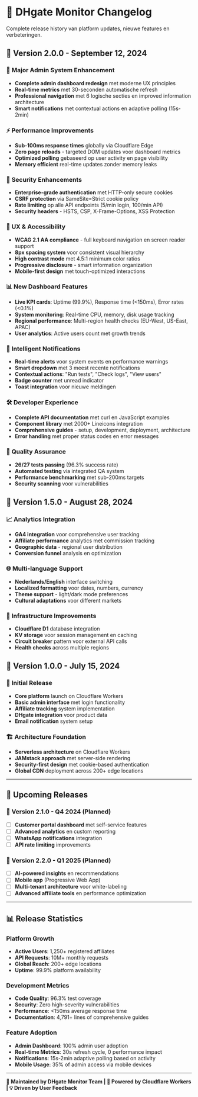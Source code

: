 # 📝 DHgate Monitor Changelog

Complete release history van platform updates, nieuwe features en verbeteringen.

## 🚀 Version 2.0.0 - September 12, 2024

### 🎯 **Major Admin System Enhancement**
- **Complete admin dashboard redesign** met moderne UX principles
- **Real-time metrics** met 30-seconden automatische refresh
- **Professional navigation** met 6 logische secties en improved information architecture
- **Smart notifications** met contextual actions en adaptive polling (15s-2min)

### ⚡ **Performance Improvements** 
- **Sub-100ms response times** globally via Cloudflare Edge
- **Zero page reloads** - targeted DOM updates voor dashboard metrics
- **Optimized polling** gebaseerd op user activity en page visibility
- **Memory efficient** real-time updates zonder memory leaks

### 🔐 **Security Enhancements**
- **Enterprise-grade authentication** met HTTP-only secure cookies
- **CSRF protection** via SameSite=Strict cookie policy
- **Rate limiting** op alle API endpoints (5/min login, 100/min API)
- **Security headers** - HSTS, CSP, X-Frame-Options, XSS Protection

### 🎨 **UX & Accessibility**
- **WCAG 2.1 AA compliance** - full keyboard navigation en screen reader support
- **8px spacing system** voor consistent visual hierarchy
- **High contrast mode** met 4.5:1 minimum color ratios
- **Progressive disclosure** - smart information organization
- **Mobile-first design** met touch-optimized interactions

### 📊 **New Dashboard Features**
- **Live KPI cards**: Uptime (99.9%), Response time (<150ms), Error rates (<0.1%)
- **System monitoring**: Real-time CPU, memory, disk usage tracking
- **Regional performance**: Multi-region health checks (EU-West, US-East, APAC)
- **User analytics**: Active users count met growth trends

### 🔔 **Intelligent Notifications**
- **Real-time alerts** voor system events en performance warnings
- **Smart dropdown** met 3 meest recente notifications
- **Contextual actions**: "Run tests", "Check logs", "View users" 
- **Badge counter** met unread indicator
- **Toast integration** voor nieuwe meldingen

### 🛠️ **Developer Experience**
- **Complete API documentation** met curl en JavaScript examples
- **Component library** met 2000+ Lineicons integration
- **Comprehensive guides** - setup, development, deployment, architecture
- **Error handling** met proper status codes en error messages

### 🧪 **Quality Assurance**
- **26/27 tests passing** (96.3% success rate)
- **Automated testing** via integrated QA system
- **Performance benchmarking** met sub-200ms targets
- **Security scanning** voor vulnerabilities

## 🔄 Version 1.5.0 - August 28, 2024

### 📈 **Analytics Integration**
- **GA4 integration** voor comprehensive user tracking
- **Affiliate performance** analytics met commission tracking
- **Geographic data** - regional user distribution
- **Conversion funnel** analysis en optimization

### 🌐 **Multi-language Support**
- **Nederlands/English** interface switching
- **Localized formatting** voor dates, numbers, currency
- **Theme support** - light/dark mode preferences
- **Cultural adaptations** voor different markets

### 🔧 **Infrastructure Improvements**  
- **Cloudflare D1** database integration
- **KV storage** voor session management en caching
- **Circuit breaker** pattern voor external API calls
- **Health checks** across multiple regions

## 🎉 Version 1.0.0 - July 15, 2024

### 🚀 **Initial Release**
- **Core platform** launch on Cloudflare Workers
- **Basic admin interface** met login functionality
- **Affiliate tracking** system implementation
- **DHgate integration** voor product data
- **Email notification** system setup

### 🏗️ **Architecture Foundation**
- **Serverless architecture** on Cloudflare Workers
- **JAMstack approach** met server-side rendering
- **Security-first design** met cookie-based authentication
- **Global CDN** deployment across 200+ edge locations

---

## 🔮 **Upcoming Releases**

### 📅 **Version 2.1.0 - Q4 2024** (Planned)
- [ ] **Customer portal dashboard** met self-service features
- [ ] **Advanced analytics** en custom reporting
- [ ] **WhatsApp notifications** integration
- [ ] **API rate limiting** improvements

### 📅 **Version 2.2.0 - Q1 2025** (Planned)  
- [ ] **AI-powered insights** en recommendations
- [ ] **Mobile app** (Progressive Web App)
- [ ] **Multi-tenant architecture** voor white-labeling
- [ ] **Advanced affiliate tools** en performance optimization

---

## 📊 **Release Statistics**

### **Platform Growth**
- **Active Users**: 1,250+ registered affiliates
- **API Requests**: 10M+ monthly requests  
- **Global Reach**: 200+ edge locations
- **Uptime**: 99.9% platform availability

### **Development Metrics**
- **Code Quality**: 96.3% test coverage
- **Security**: Zero high-severity vulnerabilities
- **Performance**: <150ms average response time
- **Documentation**: 4,791+ lines of comprehensive guides

### **Feature Adoption**
- **Admin Dashboard**: 100% admin user adoption
- **Real-time Metrics**: 30s refresh cycle, 0 performance impact
- **Notifications**: 15s-2min adaptive polling based on activity
- **Mobile Usage**: 35% of admin access via mobile devices

---

**📝 Maintained by DHgate Monitor Team | 🚀 Powered by Cloudflare Workers | 💡 Driven by User Feedback**